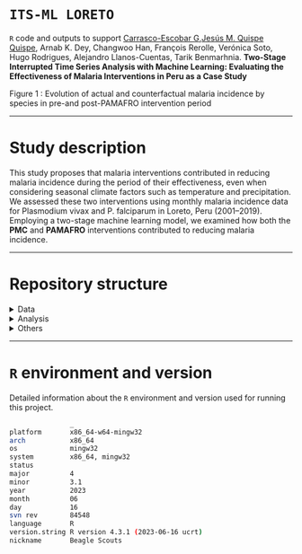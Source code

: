 `ITS-ML LORETO`
================
`R` code and outputs to support [Carrasco-Escobar G](https://github.com/gcarrascoe),[Jesús M. Quispe Quispe](https://jesusrqp96.github.io/JesusQuispe), Arnab K. Dey, Changwoo Han, François Rerolle, Verónica Soto, Hugo Rodrigues, Alejandro Llanos-Cuentas, Tarik Benmarhnia. **Two-Stage Interrupted Time Series Analysis with Machine Learning: Evaluating the Effectiveness of Malaria Interventions in Peru as a Case Study**



Figure 1 : Evolution of actual and counterfactual malaria incidence by species in pre-and post-PAMAFRO intervention period






--------------------------
Study description
================
This study proposes that malaria interventions contributed in reducing malaria incidence during the period of their effectiveness, even when considering seasonal climate factors such as temperature and precipitation. We assessed  these two interventions using monthly malaria incidence data for Plasmodium vivax and P. falciparum in Loreto, Peru (2001–2019). Employing a two-stage machine learning model, 
we examined how both the **PMC** and **PAMAFRO** interventions contributed to reducing malaria incidence.






----------------

Repository structure
================

<details>
  <summary>Data</summary>
  Data Employed to reproduce the results
  <ul>
    <li><a href="https://github.com/healthinnovation/ITS_ML_LORETO/blob/main/Data/db_loreto_its.rds">db_loreto_its.rds </a></li> 
    <li><a href="https://github.com/healthinnovation/ITS_ML_LORETO/blob/main/Data/peru.rds"> peru.rds  </a></li> 
  </ul>
</details>


  
<details>
  <summary> Analysis </summary>
   R markdowns and outputs. 
  <ul>
    <li><a href="https://github.com/healthinnovation/ITS_ML_LORETO/blob/main/Analysis/02_Calculate_ML.Rmd">02_Calculate_ML </a></li>  

  `R` markdown for data preparation,preprocessing and model building.
    
  </ul>
  <ul>
    <li><a href="https://github.com/healthinnovation/ITS_ML_LORETO/blob/main/Analysis/03_Results.Rmd">03_Results  </a></li> 
    
   `R` markdown to present the results of the data analysis.

  </ul>
  <ul>
    <li><a href="https://github.com/healthinnovation/ITS_ML_LORETO/tree/main/Analysis/fit_preintervention"> fit_preintervention </a></li> Folder with the fitted values in comparison to training dataset
    <li><a href="https://github.com/healthinnovation/ITS_ML_LORETO/tree/main/Analysis/forecast_intervention"> forecast_intervention </a></li> Folder with the forecasted values in comparison to test dataset
    <li><a href="https://github.com/healthinnovation/ITS_ML_LORETO/tree/main/Analysis/models_postuning"> models_postuning  </a></li> Folder with the models per intervention per specie
  </ul>
</details>

<details> 
  <summary> Others </summary>
  
- .gitignore
- .Rprofile
- README.md
- [ITS_ML.Rproj](ITS_ML.Rproj) `R` project file.


</details>

----------------


`R` environment and version
================
Detailed information about the `R` environment and version used for running this project.

```bash
               _                           
platform       x86_64-w64-mingw32          
arch           x86_64                      
os             mingw32                     
system         x86_64, mingw32             
status                                     
major          4                           
minor          3.1                         
year           2023                        
month          06                          
day            16                          
svn rev        84548                      
language       R                           
version.string R version 4.3.1 (2023-06-16 ucrt)
nickname       Beagle Scouts 
```
